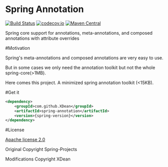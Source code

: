 # Spring Annotation
[![Build Status](https://travis-ci.org/XDean/Spring-Annotation.svg?branch=master)](https://travis-ci.org/XDean/Spring-Annotation)
[![codecov.io](http://codecov.io/github/XDean/Spring-Annotation/coverage.svg?branch=master)](https://codecov.io/gh/XDean/Spring-Annotation/branch/master)
[![Maven Central](https://maven-badges.herokuapp.com/maven-central/com.github.XDean/spring-annotation/badge.svg)](https://maven-badges.herokuapp.com/maven-central/com.github.XDean/spring-annotation)

Spring core support for annotations, meta-annotations, and composed annotations with attribute overrides

#Motivation

Spring's meta-annotations and composed annotations are very easy to use.
 
But in some cases we only need the annotation toolkit but not the whole spring-core(>1MB). 

Here comes this project. A minimized spring annotation toolkit (<15KB).

#Get it

```xml
<dependency>
    <groupId>com.github.XDean</groupId>
    <artifactId>spring-annotation</artifactId>
    <version>{spring-version}</version>
</dependency>
```

#License

[Apache license 2.0](http://www.apache.org/licenses/LICENSE-2.0)

Original Copyright Spring-Projects

Modifications Copyright XDean